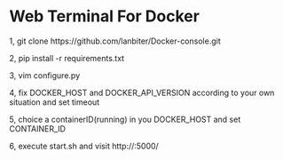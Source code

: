 <h1>Web Terminal For Docker</h1>

<p>1, git clone https://github.com/lanbiter/Docker-console.git</p>
<p>2, pip install -r requirements.txt</p>
<p>3, vim configure.py</p>
<p>4, fix DOCKER_HOST and DOCKER_API_VERSION according to your own situation and set timeout</p>
<p>5, choice a containerID(running) in you DOCKER_HOST and set CONTAINER_ID</p>
<p>6, execute start.sh and visit http://<your web host>:5000/</p>
